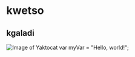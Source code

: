 # kwetso
## kgaladi
![Image of Yaktocat](https://octodex.github.com/images/yaktocat.png)
var myVar = "Hello, world!";
